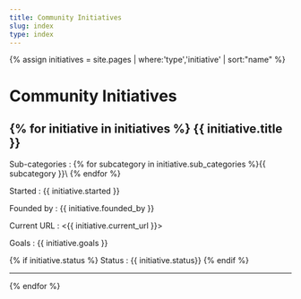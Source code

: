 ```yaml
---
title: Community Initiatives
slug: index
type: index
---
```

{% assign initiatives = site.pages | where:'type','initiative' | sort:"name" %}

Community Initiatives
=========

{% for initiative in initiatives %}
{{ initiative.title }}
--------------------
Sub-categories
: {% for subcategory in initiative.sub_categories %}{{ subcategory }}\ {% endfor %}

Started
: {{ initiative.started }}

Founded by
: {{ initiative.founded_by }}

Current URL
: <{{ initiative.current_url }}>

Goals
: {{ initiative.goals }}

{% if initiative.status %}
Status
: {{ initiative.status}}
{% endif %}
* * *
{% endfor %}